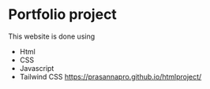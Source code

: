 # Portfolio project
This website is done using 
* Html
* CSS
* Javascript
* Tailwind CSS
 https://prasannapro.github.io/htmlproject/
